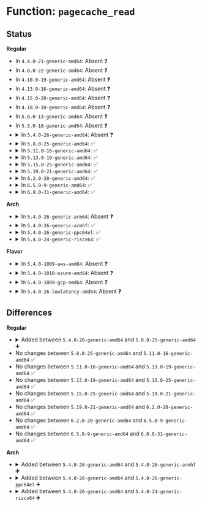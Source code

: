 # Function: <code>pagecache_read</code>

## Status
<b>Regular</b>
<ul>
<li>
In <code>4.4.0-21-generic-amd64</code>: Absent ❓
</li>
<li>
In <code>4.8.0-22-generic-amd64</code>: Absent ❓
</li>
<li>
In <code>4.10.0-19-generic-amd64</code>: Absent ❓
</li>
<li>
In <code>4.13.0-16-generic-amd64</code>: Absent ❓
</li>
<li>
In <code>4.15.0-20-generic-amd64</code>: Absent ❓
</li>
<li>
In <code>4.18.0-10-generic-amd64</code>: Absent ❓
</li>
<li>
In <code>5.0.0-13-generic-amd64</code>: Absent ❓
</li>
<li>
In <code>5.3.0-18-generic-amd64</code>: Absent ❓
</li>
<li>
<details>
<summary>In <code>5.4.0-26-generic-amd64</code>: Absent ❓</summary>

```json
{
  "name": "pagecache_read",
  "collision_type": "Unique Static",
  "inline_type": "Selective",
  "funcs": [
    {
      "addr": 18446744071582969568,
      "name": "pagecache_read",
      "external": false,
      "loc": "fs/ext4/verity.c:41",
      "file": "fs/ext4/verity.c",
      "inline": "not declared, inlined",
      "caller_inline": [],
      "caller_func": [
        "fs/ext4/verity.c:ext4_get_verity_descriptor",
        "fs/ext4/verity.c:ext4_get_verity_descriptor"
      ]
    }
  ],
  "symbols": [
    {
      "addr": 18446744071582969568,
      "name": "pagecache_read.isra.0",
      "section": ".text",
      "bind": "STB_LOCAL",
      "size": 445
    }
  ]
}
```
</details>
</li>
<li>
<details>
<summary>In <code>5.8.0-25-generic-amd64</code>: ✅</summary>

```c
int pagecache_read(struct inode * inode, void * buf, size_t count, loff_t pos)
```

```json
{
  "name": "pagecache_read",
  "collision_type": "Unique Static",
  "inline_type": "No",
  "funcs": [
    {
      "addr": 18446744071583285984,
      "name": "pagecache_read",
      "external": false,
      "loc": "fs/ext4/verity.c:41",
      "file": "fs/ext4/verity.c",
      "inline": "seen, unknown",
      "caller_inline": [],
      "caller_func": [
        "fs/ext4/verity.c:ext4_get_verity_descriptor"
      ]
    }
  ],
  "symbols": [
    {
      "addr": 18446744071583285984,
      "name": "pagecache_read",
      "section": ".text",
      "bind": "STB_LOCAL",
      "size": 452
    }
  ]
}
```
</details>
</li>
<li>
<details>
<summary>In <code>5.11.0-16-generic-amd64</code>: ✅</summary>

```c
int pagecache_read(struct inode * inode, void * buf, size_t count, loff_t pos)
```

```json
{
  "name": "pagecache_read",
  "collision_type": "Unique Static",
  "inline_type": "No",
  "funcs": [
    {
      "addr": 18446744071583401520,
      "name": "pagecache_read",
      "external": false,
      "loc": "fs/ext4/verity.c:41",
      "file": "fs/ext4/verity.c",
      "inline": "seen, unknown",
      "caller_inline": [],
      "caller_func": [
        "fs/ext4/verity.c:ext4_get_verity_descriptor"
      ]
    }
  ],
  "symbols": [
    {
      "addr": 18446744071583401520,
      "name": "pagecache_read",
      "section": ".text",
      "bind": "STB_LOCAL",
      "size": 449
    }
  ]
}
```
</details>
</li>
<li>
<details>
<summary>In <code>5.13.0-19-generic-amd64</code>: ✅</summary>

```c
int pagecache_read(struct inode * inode, void * buf, size_t count, loff_t pos)
```

```json
{
  "name": "pagecache_read",
  "collision_type": "Unique Static",
  "inline_type": "No",
  "funcs": [
    {
      "addr": 18446744071583424464,
      "name": "pagecache_read",
      "external": false,
      "loc": "fs/ext4/verity.c:41",
      "file": "fs/ext4/verity.c",
      "inline": "seen, unknown",
      "caller_inline": [],
      "caller_func": [
        "fs/ext4/verity.c:ext4_get_verity_descriptor"
      ]
    }
  ],
  "symbols": [
    {
      "addr": 18446744071583424464,
      "name": "pagecache_read",
      "section": ".text",
      "bind": "STB_LOCAL",
      "size": 413
    }
  ]
}
```
</details>
</li>
<li>
<details>
<summary>In <code>5.15.0-25-generic-amd64</code>: ✅</summary>

```c
int pagecache_read(struct inode * inode, void * buf, size_t count, loff_t pos)
```

```json
{
  "name": "pagecache_read",
  "collision_type": "Unique Static",
  "inline_type": "No",
  "funcs": [
    {
      "addr": 18446744071583773936,
      "name": "pagecache_read",
      "external": false,
      "loc": "fs/ext4/verity.c:41",
      "file": "fs/ext4/verity.c",
      "inline": "seen, unknown",
      "caller_inline": [],
      "caller_func": [
        "fs/ext4/verity.c:ext4_get_verity_descriptor"
      ]
    }
  ],
  "symbols": [
    {
      "addr": 18446744071583773936,
      "name": "pagecache_read",
      "section": ".text",
      "bind": "STB_LOCAL",
      "size": 413
    }
  ]
}
```
</details>
</li>
<li>
<details>
<summary>In <code>5.19.0-21-generic-amd64</code>: ✅</summary>

```c
int pagecache_read(struct inode * inode, void * buf, size_t count, loff_t pos)
```

```json
{
  "name": "pagecache_read",
  "collision_type": "Unique Static",
  "inline_type": "No",
  "funcs": [
    {
      "addr": 18446744071584334016,
      "name": "pagecache_read",
      "external": false,
      "loc": "fs/ext4/verity.c:41",
      "file": "fs/ext4/verity.c",
      "inline": "seen, unknown",
      "caller_inline": [],
      "caller_func": [
        "fs/ext4/verity.c:ext4_get_verity_descriptor"
      ]
    }
  ],
  "symbols": [
    {
      "addr": 18446744071584334016,
      "name": "pagecache_read",
      "section": ".text",
      "bind": "STB_LOCAL",
      "size": 508
    }
  ]
}
```
</details>
</li>
<li>
<details>
<summary>In <code>6.2.0-20-generic-amd64</code>: ✅</summary>

```c
int pagecache_read(struct inode * inode, void * buf, size_t count, loff_t pos)
```

```json
{
  "name": "pagecache_read",
  "collision_type": "Unique Static",
  "inline_type": "No",
  "funcs": [
    {
      "addr": 18446744071584982912,
      "name": "pagecache_read",
      "external": false,
      "loc": "fs/ext4/verity.c:41",
      "file": "fs/ext4/verity.c",
      "inline": "seen, unknown",
      "caller_inline": [],
      "caller_func": [
        "fs/ext4/verity.c:ext4_get_verity_descriptor"
      ]
    }
  ],
  "symbols": [
    {
      "addr": 18446744071584982912,
      "name": "pagecache_read",
      "section": ".text",
      "bind": "STB_LOCAL",
      "size": 508
    }
  ]
}
```
</details>
</li>
<li>
<details>
<summary>In <code>6.5.0-9-generic-amd64</code>: ✅</summary>

```c
int pagecache_read(struct inode * inode, void * buf, size_t count, loff_t pos)
```

```json
{
  "name": "pagecache_read",
  "collision_type": "Unique Static",
  "inline_type": "No",
  "funcs": [
    {
      "addr": 18446744071585211744,
      "name": "pagecache_read",
      "external": false,
      "loc": "fs/ext4/verity.c:41",
      "file": "fs/ext4/verity.c",
      "inline": "seen, unknown",
      "caller_inline": [],
      "caller_func": [
        "fs/ext4/verity.c:ext4_get_verity_descriptor"
      ]
    }
  ],
  "symbols": [
    {
      "addr": 18446744071585211744,
      "name": "pagecache_read",
      "section": ".text",
      "bind": "STB_LOCAL",
      "size": 181
    }
  ]
}
```
</details>
</li>
<li>
<details>
<summary>In <code>6.8.0-31-generic-amd64</code>: ✅</summary>

```c
int pagecache_read(struct inode * inode, void * buf, size_t count, loff_t pos)
```

```json
{
  "name": "pagecache_read",
  "collision_type": "Unique Static",
  "inline_type": "No",
  "funcs": [
    {
      "addr": 18446744071585444624,
      "name": "pagecache_read",
      "external": false,
      "loc": "fs/ext4/verity.c:41",
      "file": "fs/ext4/verity.c",
      "inline": "seen, unknown",
      "caller_inline": [],
      "caller_func": [
        "fs/ext4/verity.c:ext4_get_verity_descriptor"
      ]
    }
  ],
  "symbols": [
    {
      "addr": 18446744071585444624,
      "name": "pagecache_read",
      "section": ".text",
      "bind": "STB_LOCAL",
      "size": 181
    }
  ]
}
```
</details>
</li>
</ul>
<b>Arch</b>
<ul>
<li>
<details>
<summary>In <code>5.4.0-26-generic-arm64</code>: Absent ❓</summary>

```json
{
  "name": "pagecache_read",
  "collision_type": "Unique Static",
  "inline_type": "Selective",
  "funcs": [
    {
      "addr": 18446603336494645880,
      "name": "pagecache_read",
      "external": false,
      "loc": "fs/ext4/verity.c:41",
      "file": "fs/ext4/verity.c",
      "inline": "not declared, inlined",
      "caller_inline": [],
      "caller_func": [
        "fs/ext4/verity.c:ext4_get_verity_descriptor",
        "fs/ext4/verity.c:ext4_get_verity_descriptor"
      ]
    }
  ],
  "symbols": [
    {
      "addr": 18446603336494645880,
      "name": "pagecache_read.isra.0",
      "section": ".text",
      "bind": "STB_LOCAL",
      "size": 324
    }
  ]
}
```
</details>
</li>
<li>
<details>
<summary>In <code>5.4.0-26-generic-armhf</code>: ✅</summary>

```c
int pagecache_read(struct inode * inode, void * buf, size_t count, loff_t pos)
```

```json
{
  "name": "pagecache_read",
  "collision_type": "Unique Static",
  "inline_type": "No",
  "funcs": [
    {
      "addr": 3228089572,
      "name": "pagecache_read",
      "external": false,
      "loc": "fs/ext4/verity.c:41",
      "file": "fs/ext4/verity.c",
      "inline": "seen, unknown",
      "caller_inline": [],
      "caller_func": [
        "fs/ext4/verity.c:ext4_get_verity_descriptor",
        "fs/ext4/verity.c:ext4_get_verity_descriptor"
      ]
    }
  ],
  "symbols": [
    {
      "addr": 3228089572,
      "name": "pagecache_read",
      "section": ".text",
      "bind": "STB_LOCAL",
      "size": 252
    }
  ]
}
```
</details>
</li>
<li>
<details>
<summary>In <code>5.4.0-26-generic-ppc64el</code>: ✅</summary>

```c
int pagecache_read(struct inode * inode, void * buf, size_t count, loff_t pos)
```

```json
{
  "name": "pagecache_read",
  "collision_type": "Unique Static",
  "inline_type": "No",
  "funcs": [
    {
      "addr": 13835058055288457248,
      "name": "pagecache_read",
      "external": false,
      "loc": "fs/ext4/verity.c:41",
      "file": "fs/ext4/verity.c",
      "inline": "seen, unknown",
      "caller_inline": [],
      "caller_func": [
        "fs/ext4/verity.c:ext4_get_verity_descriptor",
        "fs/ext4/verity.c:ext4_get_verity_descriptor"
      ]
    }
  ],
  "symbols": [
    {
      "addr": 13835058055288457248,
      "name": "pagecache_read",
      "section": ".text",
      "bind": "STB_LOCAL",
      "size": 540
    }
  ]
}
```
</details>
</li>
<li>
<details>
<summary>In <code>5.4.0-24-generic-riscv64</code>: ✅</summary>

```c
int pagecache_read(struct inode * inode, void * buf, size_t count, loff_t pos)
```

```json
{
  "name": "pagecache_read",
  "collision_type": "Unique Static",
  "inline_type": "No",
  "funcs": [
    {
      "addr": 18446743936274013542,
      "name": "pagecache_read",
      "external": false,
      "loc": "fs/ext4/verity.c:41",
      "file": "fs/ext4/verity.c",
      "inline": "seen, unknown",
      "caller_inline": [],
      "caller_func": [
        "fs/ext4/verity.c:ext4_get_verity_descriptor",
        "fs/ext4/verity.c:ext4_get_verity_descriptor"
      ]
    }
  ],
  "symbols": [
    {
      "addr": 18446743936274013542,
      "name": "pagecache_read",
      "section": ".text",
      "bind": "STB_LOCAL",
      "size": 276
    }
  ]
}
```
</details>
</li>
</ul>
<b>Flavor</b>
<ul>
<li>
<details>
<summary>In <code>5.4.0-1009-aws-amd64</code>: Absent ❓</summary>

```json
{
  "name": "pagecache_read",
  "collision_type": "Unique Static",
  "inline_type": "Selective",
  "funcs": [
    {
      "addr": 18446744071582938304,
      "name": "pagecache_read",
      "external": false,
      "loc": "fs/ext4/verity.c:41",
      "file": "fs/ext4/verity.c",
      "inline": "not declared, inlined",
      "caller_inline": [],
      "caller_func": [
        "fs/ext4/verity.c:ext4_get_verity_descriptor",
        "fs/ext4/verity.c:ext4_get_verity_descriptor"
      ]
    }
  ],
  "symbols": [
    {
      "addr": 18446744071582938304,
      "name": "pagecache_read.isra.0",
      "section": ".text",
      "bind": "STB_LOCAL",
      "size": 445
    }
  ]
}
```
</details>
</li>
<li>
<details>
<summary>In <code>5.4.0-1010-azure-amd64</code>: Absent ❓</summary>

```json
{
  "name": "pagecache_read",
  "collision_type": "Unique Static",
  "inline_type": "Selective",
  "funcs": [
    {
      "addr": 18446744071582875456,
      "name": "pagecache_read",
      "external": false,
      "loc": "fs/ext4/verity.c:41",
      "file": "fs/ext4/verity.c",
      "inline": "not declared, inlined",
      "caller_inline": [],
      "caller_func": [
        "fs/ext4/verity.c:ext4_get_verity_descriptor",
        "fs/ext4/verity.c:ext4_get_verity_descriptor"
      ]
    }
  ],
  "symbols": [
    {
      "addr": 18446744071582875456,
      "name": "pagecache_read.isra.0",
      "section": ".text",
      "bind": "STB_LOCAL",
      "size": 445
    }
  ]
}
```
</details>
</li>
<li>
<details>
<summary>In <code>5.4.0-1009-gcp-amd64</code>: Absent ❓</summary>

```json
{
  "name": "pagecache_read",
  "collision_type": "Unique Static",
  "inline_type": "Selective",
  "funcs": [
    {
      "addr": 18446744071582926912,
      "name": "pagecache_read",
      "external": false,
      "loc": "fs/ext4/verity.c:41",
      "file": "fs/ext4/verity.c",
      "inline": "not declared, inlined",
      "caller_inline": [],
      "caller_func": [
        "fs/ext4/verity.c:ext4_get_verity_descriptor",
        "fs/ext4/verity.c:ext4_get_verity_descriptor"
      ]
    }
  ],
  "symbols": [
    {
      "addr": 18446744071582926912,
      "name": "pagecache_read.isra.0",
      "section": ".text",
      "bind": "STB_LOCAL",
      "size": 445
    }
  ]
}
```
</details>
</li>
<li>
<details>
<summary>In <code>5.4.0-26-lowlatency-amd64</code>: Absent ❓</summary>

```json
{
  "name": "pagecache_read",
  "collision_type": "Unique Static",
  "inline_type": "Selective",
  "funcs": [
    {
      "addr": 18446744071583014000,
      "name": "pagecache_read",
      "external": false,
      "loc": "fs/ext4/verity.c:41",
      "file": "fs/ext4/verity.c",
      "inline": "not declared, inlined",
      "caller_inline": [],
      "caller_func": [
        "fs/ext4/verity.c:ext4_get_verity_descriptor",
        "fs/ext4/verity.c:ext4_get_verity_descriptor"
      ]
    }
  ],
  "symbols": [
    {
      "addr": 18446744071583014000,
      "name": "pagecache_read.isra.0",
      "section": ".text",
      "bind": "STB_LOCAL",
      "size": 475
    }
  ]
}
```
</details>
</li>
</ul>

## Differences
<b>Regular</b>
<ul>
<li>
<details>
<summary>Added between <code>5.4.0-26-generic-amd64</code> and <code>5.8.0-25-generic-amd64</code> ➕</summary>

```c
int pagecache_read(struct inode * inode, void * buf, size_t count, loff_t pos)
```
</details>
</li>
<li>
No changes between <code>5.8.0-25-generic-amd64</code> and <code>5.11.0-16-generic-amd64</code> ✅
</li>
<li>
No changes between <code>5.11.0-16-generic-amd64</code> and <code>5.13.0-19-generic-amd64</code> ✅
</li>
<li>
No changes between <code>5.13.0-19-generic-amd64</code> and <code>5.15.0-25-generic-amd64</code> ✅
</li>
<li>
No changes between <code>5.15.0-25-generic-amd64</code> and <code>5.19.0-21-generic-amd64</code> ✅
</li>
<li>
No changes between <code>5.19.0-21-generic-amd64</code> and <code>6.2.0-20-generic-amd64</code> ✅
</li>
<li>
No changes between <code>6.2.0-20-generic-amd64</code> and <code>6.5.0-9-generic-amd64</code> ✅
</li>
<li>
No changes between <code>6.5.0-9-generic-amd64</code> and <code>6.8.0-31-generic-amd64</code> ✅
</li>
</ul>
<b>Arch</b>
<ul>
<li>
<details>
<summary>Added between <code>5.4.0-26-generic-amd64</code> and <code>5.4.0-26-generic-armhf</code> ➕</summary>

```c
int pagecache_read(struct inode * inode, void * buf, size_t count, loff_t pos)
```
</details>
</li>
<li>
<details>
<summary>Added between <code>5.4.0-26-generic-amd64</code> and <code>5.4.0-26-generic-ppc64el</code> ➕</summary>

```c
int pagecache_read(struct inode * inode, void * buf, size_t count, loff_t pos)
```
</details>
</li>
<li>
<details>
<summary>Added between <code>5.4.0-26-generic-amd64</code> and <code>5.4.0-24-generic-riscv64</code> ➕</summary>

```c
int pagecache_read(struct inode * inode, void * buf, size_t count, loff_t pos)
```
</details>
</li>
</ul>
